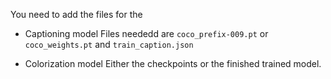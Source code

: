 You need to add the files for the 

- Captioning model
Files neededd are `coco_prefix-009.pt` or `coco_weights.pt` and `train_caption.json`

- Colorization model
Either the checkpoints or the finished trained model.

